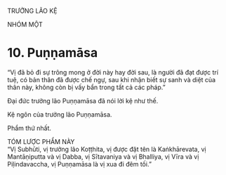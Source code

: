 TRƯỞNG LÃO KỆ

NHÓM MỘT

# 10. Puṇṇamāsa

“Vị đã bỏ đi sự trông mong ở đời này hay đời sau, là người đã đạt được trí tuệ, có bản thân đã được chế ngự, sau khi nhận biết sự sanh và diệt của thân này, không còn bị vấy bẩn trong tất cả các pháp.”

Đại đức trưởng lão Puṇṇamāsa đã nói lời kệ như thế.

Kệ ngôn của trưởng lão Puṇṇamāsa.

Phẩm thứ nhất.

TÓM LƯỢC PHẨM NÀY  
“Vị Subhūti, vị trưởng lão Koṭṭhita, vị được đặt tên là Kaṅkhārevata, vị Mantāṇiputta và vị Dabba, vị Sītavaniya và vị Bhalliya, vị Vīra và vị Piḷindavaccha, vị Puṇṇamāsa là vị xua đi đêm tối.”
